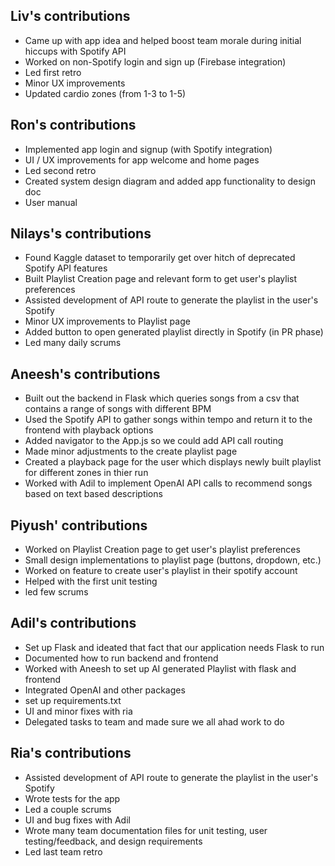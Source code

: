 ## Liv's contributions
- Came up with app idea and helped boost team morale during initial hiccups with Spotify API
- Worked on non-Spotify login and sign up (Firebase integration)
- Led first retro
- Minor UX improvements
- Updated cardio zones (from 1-3 to 1-5)

## Ron's contributions
- Implemented app login and signup (with Spotify integration)
- UI / UX improvements for app welcome and home pages
- Led second retro
- Created system design diagram and added app functionality to design doc
- User manual

## Nilays's contributions
- Found Kaggle dataset to temporarily get over hitch of deprecated Spotify API features
- Built Playlist Creation page and relevant form to get user's playlist preferences
- Assisted development of API route to generate the playlist in the user's Spotify
- Minor UX improvements to Playlist page
- Added button to open generated playlist directly in Spotify (in PR phase)
- Led many daily scrums


## Aneesh's contributions
- Built out the backend in Flask which queries songs from a csv that contains a range of songs with different BPM
- Used the Spotify API to gather songs within tempo and return it to the frontend with playback options
- Added navigator to the App.js so we could add API call routing
- Made minor adjustments to the create playlist page 
- Created a playback page for the user which displays newly built playlist for different zones in thier run
- Worked with Adil to implement OpenAI API calls to recommend songs based on text based descriptions

## Piyush' contributions
- Worked on Playlist Creation page to get user's playlist preferences
- Small design implementations to playlist page (buttons, dropdown, etc.)
- Worked on feature to create user's playlist in their spotify account
- Helped with the first unit testing  
- led few scrums

## Adil's contributions
- Set up Flask and ideated that fact that our application needs Flask to run
- Documented how to run backend and frontend
- Worked with Aneesh to set up AI generated Playlist with flask and frontend
- Integrated OpenAI and other packages
- set up requirements.txt
- UI and minor fixes with ria
- Delegated tasks to team and made sure we all ahad work to do

## Ria's contributions
- Assisted development of API route to generate the playlist in the user's Spotify
- Wrote tests for the app
- Led a couple scrums
- UI and bug fixes with Adil
- Wrote many team documentation files for unit testing, user testing/feedback, and design requirements
- Led last team retro

